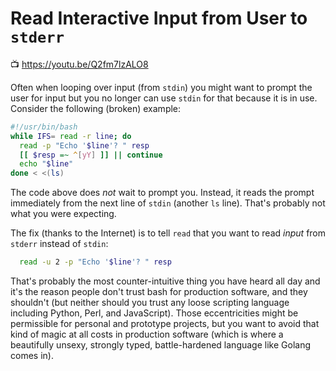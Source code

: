 # Read Interactive Input from User to `stderr`

📺 <https://youtu.be/Q2fm7lzALO8>

Often when looping over input (from `stdin`) you might want to prompt
the user for input but you no longer can use `stdin` for that because it
is in use. Consider the following (broken) example:

```bash
#!/usr/bin/bash
while IFS= read -r line; do
  read -p "Echo '$line'? " resp
  [[ $resp =~ ^[yY] ]] || continue
  echo "$line"
done < <(ls)
```

The code above does *not* wait to prompt you. Instead, it reads the
prompt immediately from the next line of `stdin` (another `ls` line).
That's probably not what you were expecting.

The fix (thanks to the Internet) is to tell `read` that you want to read
*input* from `stderr` instead of `stdin`: 

```bash
  read -u 2 -p "Echo '$line'? " resp
```

That's probably the most counter-intuitive thing you have heard all day
and it's the reason people don't trust bash for production software, and
they shouldn't (but neither should you trust any loose scripting
language including Python, Perl, and JavaScript). Those eccentricities
might be permissible for personal and prototype projects, but you want
to avoid that kind of magic at all costs in production software (which
is where a beautifully unsexy, strongly typed, battle-hardened language
like Golang comes in).

